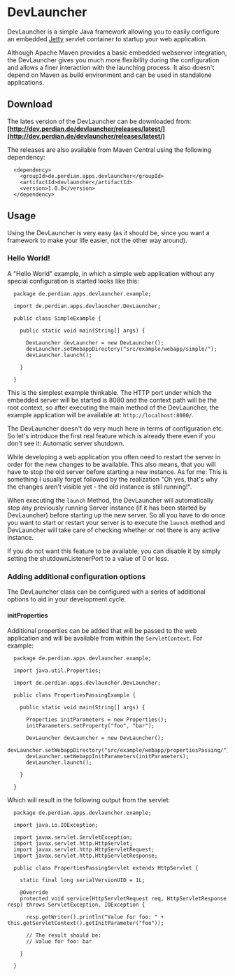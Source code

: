 # DevLauncher

DevLauncher is a simple Java framework allowing you to easily configure an
embedded [Jetty](http://www.eclipse.org/jetty/) servlet container to startup
your web application.

Although Apache Maven provides a basic embedded webserver integration, the
DevLauncher gives you much more flexibility during the configuration and allows
a finer interaction with the launching process. It also doesn't depend on
Maven as build environment and can be used in standalone applications.

## Download

The lates version of the DevLauncher can be downloaded from: **[http://dev.perdian.de/devlauncher/releases/latest/](http://dev.perdian.de/devlauncher/releases/latest/)**

The releases are also available from Maven Central using the following dependency:

      <dependency>
        <groupId>de.perdian.apps.devlauncher</groupId>
        <artifactId>devlauncher</artifactId>
        <version>1.0.0</version>
      </dependency>

## Usage

Using the DevLauncher is very easy (as it should be, since you want a framework
to make your life easier, not the other way around).

### Hello World!

A "Hello World" example, in which a simple web application without any special
configuration is started looks like this:

      package de.perdian.apps.devlauncher.example;

      import de.perdian.apps.devlauncher.DevLauncher;

      public class SimpleExample {

        public static void main(String[] args) {

          DevLauncher devLauncher = new DevLauncher();
          devLauncher.setWebappDirectory("src/example/webapp/simple/");
          devLauncher.launch();

        }

      }

This is the simplest example thinkable. The HTTP port under which the embedded
server will be started is 8080 and the context path will be the root context, so
after executing the main method of the DevLauncher, the example application will
be available at: `http://localhost:8080/`.

The DevLauncher doesn't do very much here in terms of configuration etc. So
let's introduce the first real feature which is already there even if you don't
see it: Automatic server shutdown.

While developing a web application you often need to restart the server in order
for the new changes to be available. This also means, that you will have to stop
the old server before starting a new instance. As for me: This is something I
usually forget followed by the realization "Oh yes, that's why the changes
aren't visible yet - the old instance is still running!".

When executing the `launch` Method, the DevLauncher will automatically stop any
previously running Server instance (if it has been started by DevLauncher)
before starting up the new server. So all you have to do once you want to start
or restart your server is to execute the `launch` method and DevLauncher will
take care of checking whether or not there is any active instance.

If you do not want this feature to be available, you can disable it by simply
setting the shutdownListenerPort to a value of 0 or less.

### Adding additional configuration options

The DevLauncher class can be configured with a series of additional options to
aid in your development cycle.

#### initProperties

Additional properties can be added that will be passed to the web application
and will be available from within the `ServletContext`. For example:

      package de.perdian.apps.devlauncher.example;

      import java.util.Properties;

      import de.perdian.apps.devlauncher.DevLauncher;

      public class PropertiesPassingExample {

        public static void main(String[] args) {

          Properties initParameters = new Properties();
          initParameters.setProperty("foo", "bar");

          DevLauncher devLauncher = new DevLauncher();
          devLauncher.setWebappDirectory("src/example/webapp/propertiesPassing/");
          devLauncher.setWebappInitParameters(initParameters);
          devLauncher.launch();

        }

      }

Which will result in the following output from the servlet:

      package de.perdian.apps.devlauncher.example;

      import java.io.IOException;

      import javax.servlet.ServletException;
      import javax.servlet.http.HttpServlet;
      import javax.servlet.http.HttpServletRequest;
      import javax.servlet.http.HttpServletResponse;

      public class PropertiesPassingServlet extends HttpServlet {

        static final long serialVersionUID = 1L;

        @Override
        protected void service(HttpServletRequest req, HttpServletResponse resp) throws ServletException, IOException {

          resp.getWriter().println("Value for foo: " + this.getServletContext().getInitParameter("foo"));

          // The result should be:
          // Value for foo: bar

        }

      }